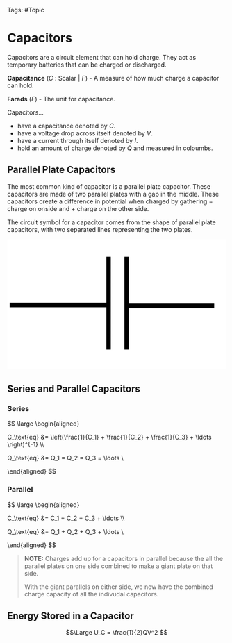 Tags: #Topic 

# Capacitors

Capacitors are a circuit element that can hold charge. They act as temporary batteries that can be charged or discharged.

**Capacitance** ($C$ : Scalar | $F$) - A measure of how much charge a capacitor can hold.

**Farads** ($F$) - The unit for capacitance.

Capacitors...

- have a capacitance denoted by $C$.
- have a voltage drop across itself denoted by $V$.
- have a current through itself denoted by $I$.
- hold an amount of charge denoted by $Q$ and measured in coloumbs.

## Parallel Plate Capacitors

The most common kind of capacitor is a parallel plate capacitor. These capacitors are made of two parallel plates with a gap in the middle. These capacitors create a difference in potential when charged by gathering $-$ charge on onside and $+$ charge on the other side.

The circuit symbol for a capacitor comes from the shape of parallel plate capacitors, with two separated lines representing the two plates.

![](attachments/capacitor_symbol.png)

## Series and Parallel Capacitors

### Series

$$
\large
\begin{aligned}

C_\text{eq} &= \left(\frac{1}{C_1} + \frac{1}{C_2} + \frac{1}{C_3} + \ldots \right)^{-1} \\\\

Q_\text{eq} &= Q_1 = Q_2 = Q_3 = \ldots \\

\end{aligned}
$$

### Parallel

$$
\large
\begin{aligned}

C_\text{eq} &= C_1 + C_2 + C_3 + \ldots \\\\

Q_\text{eq} &= Q_1 + Q_2 + Q_3 + \ldots \\

\end{aligned}
$$

> **NOTE:**
> Charges add up for a capacitors in parallel because the all the parallel plates on one side combined to make a giant plate on that side. 
> 
> With the giant parallels on either side, we now have the combined charge capacity of all the indivudal capacitors.

## Energy Stored in a Capacitor

$$\Large U_C = \frac{1}{2}QV^2 $$

